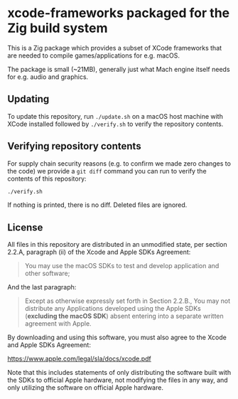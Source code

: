 # xcode-frameworks packaged for the Zig build system

This is a Zig package which provides a subset of XCode frameworks that are needed to compile games/applications for e.g. macOS.

The package is small (~21MB), generally just what Mach engine itself needs for e.g. audio and graphics.

## Updating

To update this repository, run `./update.sh` on a macOS host machine with XCode installed followed by `./verify.sh` to verify the repository contents.

## Verifying repository contents

For supply chain security reasons (e.g. to confirm we made zero changes to the code) we provide a `git diff` command you can run to verify the contents of this repository:

```sh
./verify.sh
```

If nothing is printed, there is no diff. Deleted files are ignored.

## License

All files in this repository are distributed in an unmodified state,
per section 2.2.A, paragraph (ii) of the Xcode and Apple SDKs Agreement:

> You may use the macOS SDKs to test and develop application and other software;

And the last paragraph:

> Except as otherwise expressly set forth in Section 2.2.B., You may not distribute any Applications 
developed using the Apple SDKs (**excluding the macOS SDK**) absent entering into a separate written 
agreement with Apple. 

By downloading and using this software, you must also agree to the Xcode and Apple SDKs Agreement:

https://www.apple.com/legal/sla/docs/xcode.pdf

Note that this includes statements of only distributing the software built with the SDKs to
official Apple hardware, not modifying the files in any way, and only utilizing the software
on official Apple hardware.
